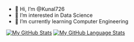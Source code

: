 - 👋 Hi, I’m @Kunal726
- 👀 I’m interested in Data Science
- 🌱 I’m currently learning Computer Engineering


[![My GitHub Stats](https://github-readme-stats.vercel.app/api/?username=Kunal726&count_private=true&theme=tokyonight&showicons=true)]()
[![My GitHub Language Stats](https://github-readme-stats.vercel.app/api/top-langs/?username=Kunal726&langs_count=5&theme=tokyonight)]()


<!---
- 💞️ I’m looking to collaborate on ...
- 📫 How to reach me ...
--->

<!---
Kunal726/Kunal726 is a ✨ special ✨ repository because its `README.md` (this file) appears on your GitHub profile.
You can click the Preview link to take a look at your changes.
--->
